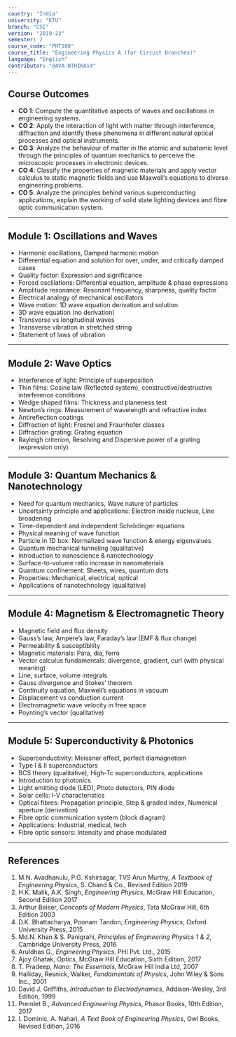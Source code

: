 ```yaml
---
country: "India"
university: "KTU"
branch: "CSE"
version: "2019-23"
semester: 2
course_code: "PHT100"
course_title: "Engineering Physics A (for Circuit Branches)"
language: "English"
contributor: "@AVA-NTHIKA14"
---
```


## Course Outcomes

- **CO 1**: Compute the quantitative aspects of waves and oscillations in engineering systems.  
- **CO 2**: Apply the interaction of light with matter through interference, diffraction and identify these phenomena in different natural optical processes and optical instruments.  
- **CO 3**: Analyze the behaviour of matter in the atomic and subatomic level through the principles of quantum mechanics to perceive the microscopic processes in electronic devices.  
- **CO 4**: Classify the properties of magnetic materials and apply vector calculus to static magnetic fields and use Maxwell’s equations to diverse engineering problems.  
- **CO 5**: Analyze the principles behind various superconducting applications, explain the working of solid state lighting devices and fibre optic communication system.  

---

## Module 1: Oscillations and Waves

- Harmonic oscillations, Damped harmonic motion  
- Differential equation and solution for over, under, and critically damped cases  
- Quality factor: Expression and significance  
- Forced oscillations: Differential equation, amplitude & phase expressions  
- Amplitude resonance: Resonant frequency, sharpness, quality factor  
- Electrical analogy of mechanical oscillators  
- Wave motion: 1D wave equation derivation and solution  
- 3D wave equation (no derivation)  
- Transverse vs longitudinal waves  
- Transverse vibration in stretched string  
- Statement of laws of vibration  

---

## Module 2: Wave Optics

- Interference of light: Principle of superposition  
- Thin films: Cosine law (Reflected system), constructive/destructive interference conditions  
- Wedge shaped films: Thickness and planeness test  
- Newton’s rings: Measurement of wavelength and refractive index  
- Antireflection coatings  
- Diffraction of light: Fresnel and Fraunhofer classes  
- Diffraction grating: Grating equation  
- Rayleigh criterion, Resolving and Dispersive power of a grating (expression only)  

---

## Module 3: Quantum Mechanics & Nanotechnology

- Need for quantum mechanics, Wave nature of particles  
- Uncertainty principle and applications: Electron inside nucleus, Line broadening  
- Time-dependent and independent Schrödinger equations  
- Physical meaning of wave function  
- Particle in 1D box: Normalized wave function & energy eigenvalues  
- Quantum mechanical tunneling (qualitative)  
- Introduction to nanoscience & nanotechnology  
- Surface-to-volume ratio increase in nanomaterials  
- Quantum confinement: Sheets, wires, quantum dots  
- Properties: Mechanical, electrical, optical  
- Applications of nanotechnology (qualitative)  

---

## Module 4: Magnetism & Electromagnetic Theory

- Magnetic field and flux density  
- Gauss’s law, Ampere’s law, Faraday’s law (EMF & flux change)  
- Permeability & susceptibility  
- Magnetic materials: Para, dia, ferro  
- Vector calculus fundamentals: divergence, gradient, curl (with physical meaning)  
- Line, surface, volume integrals  
- Gauss divergence and Stokes’ theorem  
- Continuity equation, Maxwell’s equations in vacuum  
- Displacement vs conduction current  
- Electromagnetic wave velocity in free space  
- Poynting’s vector (qualitative)  

---

## Module 5: Superconductivity & Photonics

- Superconductivity: Meissner effect, perfect diamagnetism  
- Type I & II superconductors  
- BCS theory (qualitative), High-Tc superconductors, applications  
- Introduction to photonics  
- Light emitting diode (LED), Photo detectors, PIN diode  
- Solar cells: I-V characteristics  
- Optical fibres: Propagation principle, Step & graded index, Numerical aperture (derivation)  
- Fibre optic communication system (block diagram)  
- Applications: Industrial, medical, tech  
- Fibre optic sensors: Intensity and phase modulated  

---

## References

1. M.N. Avadhanulu, P.G. Kshirsagar, TVS Arun Murthy, _A Textbook of Engineering Physics_, S. Chand & Co., Revised Edition 2019  
2. H.K. Malik, A.K. Singh, _Engineering Physics_, McGraw Hill Education, Second Edition 2017  
3. Arthur Beiser, _Concepts of Modern Physics_, Tata McGraw Hill, 6th Edition 2003  
4. D.K. Bhattacharya, Poonam Tandon, _Engineering Physics_, Oxford University Press, 2015  
5. Md.N. Khan & S. Panigrahi, _Principles of Engineering Physics 1 & 2_, Cambridge University Press, 2016  
6. Aruldhas G., _Engineering Physics_, PHI Pvt. Ltd., 2015  
7. Ajoy Ghatak, _Optics_, McGraw Hill Education, Sixth Edition, 2017  
8. T. Pradeep, _Nano: The Essentials_, McGraw Hill India Ltd, 2007  
9. Halliday, Resnick, Walker, _Fundamentals of Physics_, John Wiley & Sons Inc., 2001  
10. David J. Griffiths, _Introduction to Electrodynamics_, Addison-Wesley, 3rd Edition, 1999  
11. Premlet B., _Advanced Engineering Physics_, Phasor Books, 10th Edition, 2017  
12. I. Dominic, A. Nahari, _A Text Book of Engineering Physics_, Owl Books, Revised Edition, 2016  
